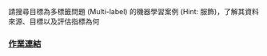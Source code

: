 
請搜尋目標為多標籤問題 (Multi-label) 的機器學習案例 (Hint: 服飾)，了解其資料來源、目標以及評估指標為何  



### [作業連結](https://github.com/zizhu13791/2nd-ML100Days/blob/master/homework/Day_035_HW.ipynb)


